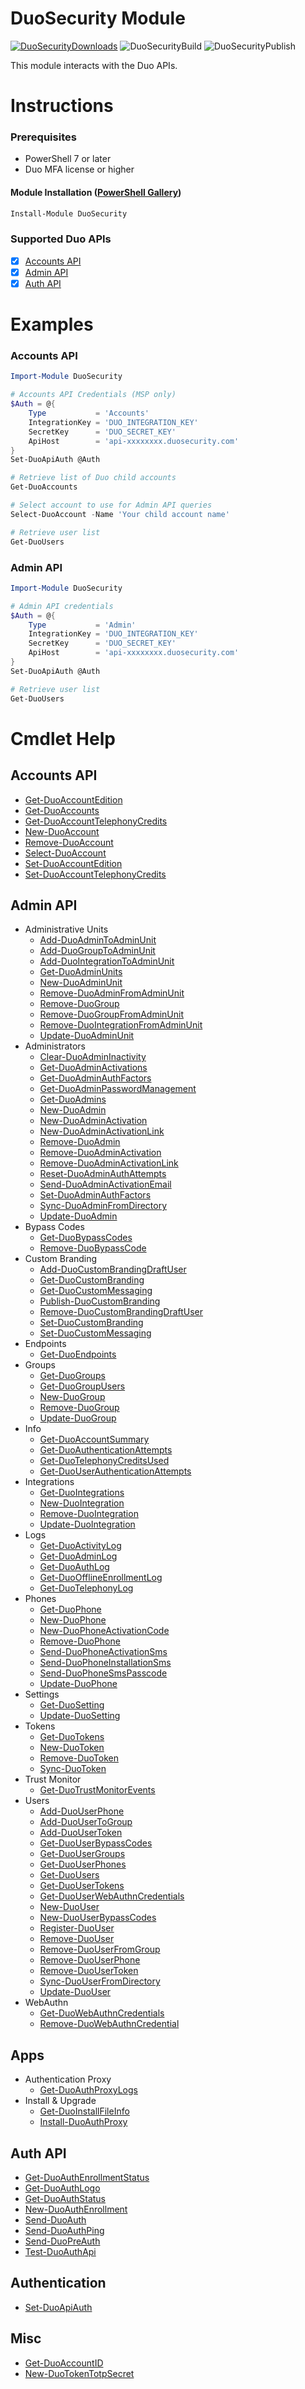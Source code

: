 # DuoSecurity Module
[![DuoSecurityDownloads]][DuoSecurityGallery] ![DuoSecurityBuild] ![DuoSecurityPublish]

<!-- References -->
[DuoSecurityDownloads]: https://img.shields.io/powershellgallery/dt/DuoSecurity
[DuoSecurityGallery]: https://www.powershellgallery.com/packages/DuoSecurity/
[DuoSecurityBuild]: https://img.shields.io/github/actions/workflow/status/johnduprey/DuoSecurity/psscriptanalyzer.yml?branch=main&label=PSScriptAnalyzer
[DuoSecurityPublish]: https://img.shields.io/github/actions/workflow/status/johnduprey/DuoSecurity/psscriptanalyzer.yml?label=PSGallery

This module interacts with the Duo APIs.

# Instructions

### Prerequisites

- PowerShell 7 or later
- Duo MFA license or higher

#### Module Installation ([PowerShell Gallery](https://www.powershellgallery.com/packages/DuoSecurity))

```powershell
Install-Module DuoSecurity
```

### Supported Duo APIs

- [X] [Accounts API](https://duo.com/docs/accountsapi)
- [X] [Admin API](https://duo.com/docs/adminapi)
- [X] [Auth API](https://duo.com/docs/authapi)

# Examples

### Accounts API
```powershell
Import-Module DuoSecurity

# Accounts API Credentials (MSP only)
$Auth = @{
    Type           = 'Accounts'
    IntegrationKey = 'DUO_INTEGRATION_KEY'
    SecretKey      = 'DUO_SECRET_KEY'
    ApiHost        = 'api-xxxxxxxx.duosecurity.com'
}
Set-DuoApiAuth @Auth

# Retrieve list of Duo child accounts
Get-DuoAccounts

# Select account to use for Admin API queries
Select-DuoAccount -Name 'Your child account name'

# Retrieve user list
Get-DuoUsers
```

### Admin API
```powershell
Import-Module DuoSecurity

# Admin API credentials
$Auth = @{
    Type           = 'Admin'
    IntegrationKey = 'DUO_INTEGRATION_KEY'
    SecretKey      = 'DUO_SECRET_KEY'
    ApiHost        = 'api-xxxxxxxx.duosecurity.com'
}
Set-DuoApiAuth @Auth

# Retrieve user list
Get-DuoUsers
```

# Cmdlet Help
## Accounts API
- [Get-DuoAccountEdition](./Docs/Get-DuoAccountEdition.md)
- [Get-DuoAccounts](./Docs/Get-DuoAccounts.md)
- [Get-DuoAccountTelephonyCredits](./Docs/Get-DuoAccountTelephonyCredits.md)
- [New-DuoAccount](./Docs/New-DuoAccount.md)
- [Remove-DuoAccount](./Docs/Remove-DuoAccount.md)
- [Select-DuoAccount](./Docs/Select-DuoAccount.md)
- [Set-DuoAccountEdition](./Docs/Set-DuoAccountEdition.md)
- [Set-DuoAccountTelephonyCredits](./Docs/Set-DuoAccountTelephonyCredits.md)
## Admin API
- Administrative Units
  - [Add-DuoAdminToAdminUnit](./Docs/Add-DuoAdminToAdminUnit.md)
  - [Add-DuoGroupToAdminUnit](./Docs/Add-DuoGroupToAdminUnit.md)
  - [Add-DuoIntegrationToAdminUnit](./Docs/Add-DuoIntegrationToAdminUnit.md)
  - [Get-DuoAdminUnits](./Docs/Get-DuoAdminUnits.md)
  - [New-DuoAdminUnit](./Docs/New-DuoAdminUnit.md)
  - [Remove-DuoAdminFromAdminUnit](./Docs/Remove-DuoAdminFromAdminUnit.md)
  - [Remove-DuoGroup](./Docs/Remove-DuoGroup.md)
  - [Remove-DuoGroupFromAdminUnit](./Docs/Remove-DuoGroupFromAdminUnit.md)
  - [Remove-DuoIntegrationFromAdminUnit](./Docs/Remove-DuoIntegrationFromAdminUnit.md)
  - [Update-DuoAdminUnit](./Docs/Update-DuoAdminUnit.md)
- Administrators
  - [Clear-DuoAdminInactivity](./Docs/Clear-DuoAdminInactivity.md)
  - [Get-DuoAdminActivations](./Docs/Get-DuoAdminActivations.md)
  - [Get-DuoAdminAuthFactors](./Docs/Get-DuoAdminAuthFactors.md)
  - [Get-DuoAdminPasswordManagement](./Docs/Get-DuoAdminPasswordManagement.md)
  - [Get-DuoAdmins](./Docs/Get-DuoAdmins.md)
  - [New-DuoAdmin](./Docs/New-DuoAdmin.md)
  - [New-DuoAdminActivation](./Docs/New-DuoAdminActivation.md)
  - [New-DuoAdminActivationLink](./Docs/New-DuoAdminActivationLink.md)
  - [Remove-DuoAdmin](./Docs/Remove-DuoAdmin.md)
  - [Remove-DuoAdminActivation](./Docs/Remove-DuoAdminActivation.md)
  - [Remove-DuoAdminActivationLink](./Docs/Remove-DuoAdminActivationLink.md)
  - [Reset-DuoAdminAuthAttempts](./Docs/Reset-DuoAdminAuthAttempts.md)
  - [Send-DuoAdminActivationEmail](./Docs/Send-DuoAdminActivationEmail.md)
  - [Set-DuoAdminAuthFactors](./Docs/Set-DuoAdminAuthFactors.md)
  - [Sync-DuoAdminFromDirectory](./Docs/Sync-DuoAdminFromDirectory.md)
  - [Update-DuoAdmin](./Docs/Update-DuoAdmin.md)
- Bypass Codes
  - [Get-DuoBypassCodes](./Docs/Get-DuoBypassCodes.md)
  - [Remove-DuoBypassCode](./Docs/Remove-DuoBypassCode.md)
- Custom Branding
  - [Add-DuoCustomBrandingDraftUser](./Docs/Add-DuoCustomBrandingDraftUser.md)
  - [Get-DuoCustomBranding](./Docs/Get-DuoCustomBranding.md)
  - [Get-DuoCustomMessaging](./Docs/Get-DuoCustomMessaging.md)
  - [Publish-DuoCustomBranding](./Docs/Publish-DuoCustomBranding.md)
  - [Remove-DuoCustomBrandingDraftUser](./Docs/Remove-DuoCustomBrandingDraftUser.md)
  - [Set-DuoCustomBranding](./Docs/Set-DuoCustomBranding.md)
  - [Set-DuoCustomMessaging](./Docs/Set-DuoCustomMessaging.md)
- Endpoints
  - [Get-DuoEndpoints](./Docs/Get-DuoEndpoints.md)
- Groups
  - [Get-DuoGroups](./Docs/Get-DuoGroups.md)
  - [Get-DuoGroupUsers](./Docs/Get-DuoGroupUsers.md)
  - [New-DuoGroup](./Docs/New-DuoGroup.md)
  - [Remove-DuoGroup](./Docs/Remove-DuoGroup.md)
  - [Update-DuoGroup](./Docs/Update-DuoGroup.md)
- Info
  - [Get-DuoAccountSummary](./Docs/Get-DuoAccountSummary.md)
  - [Get-DuoAuthenticationAttempts](./Docs/Get-DuoAuthenticationAttempts.md)
  - [Get-DuoTelephonyCreditsUsed](./Docs/Get-DuoTelephonyCreditsUsed.md)
  - [Get-DuoUserAuthenticationAttempts](./Docs/Get-DuoUserAuthenticationAttempts.md)
- Integrations
  - [Get-DuoIntegrations](./Docs/Get-DuoIntegrations.md)
  - [New-DuoIntegration](./Docs/New-DuoIntegration.md)
  - [Remove-DuoIntegration](./Docs/Remove-DuoIntegration.md)
  - [Update-DuoIntegration](./Docs/Update-DuoIntegration.md)
- Logs
  - [Get-DuoActivityLog](./Docs/Get-DuoActivityLog.md)
  - [Get-DuoAdminLog](./Docs/Get-DuoAdminLog.md)
  - [Get-DuoAuthLog](./Docs/Get-DuoAuthLog.md)
  - [Get-DuoOfflineEnrollmentLog](./Docs/Get-DuoOfflineEnrollmentLog.md)
  - [Get-DuoTelephonyLog](./Docs/Get-DuoTelephonyLog.md)
- Phones
  - [Get-DuoPhone](./Docs/Get-DuoPhone.md)
  - [New-DuoPhone](./Docs/New-DuoPhone.md)
  - [New-DuoPhoneActivationCode](./Docs/New-DuoPhoneActivationCode.md)
  - [Remove-DuoPhone](./Docs/Remove-DuoPhone.md)
  - [Send-DuoPhoneActivationSms](./Docs/Send-DuoPhoneActivationSms.md)
  - [Send-DuoPhoneInstallationSms](./Docs/Send-DuoPhoneInstallationSms.md)
  - [Send-DuoPhoneSmsPasscode](./Docs/Send-DuoPhoneSmsPasscode.md)
  - [Update-DuoPhone](./Docs/Update-DuoPhone.md)
- Settings
  - [Get-DuoSetting](./Docs/Get-DuoSetting.md)
  - [Update-DuoSetting](./Docs/Update-DuoSetting.md)
- Tokens
  - [Get-DuoTokens](./Docs/Get-DuoTokens.md)
  - [New-DuoToken](./Docs/New-DuoToken.md)
  - [Remove-DuoToken](./Docs/Remove-DuoToken.md)
  - [Sync-DuoToken](./Docs/Sync-DuoToken.md)
- Trust Monitor
  - [Get-DuoTrustMonitorEvents](./Docs/Get-DuoTrustMonitorEvents.md)
- Users
  - [Add-DuoUserPhone](./Docs/Add-DuoUserPhone.md)
  - [Add-DuoUserToGroup](./Docs/Add-DuoUserToGroup.md)
  - [Add-DuoUserToken](./Docs/Add-DuoUserToken.md)
  - [Get-DuoUserBypassCodes](./Docs/Get-DuoUserBypassCodes.md)
  - [Get-DuoUserGroups](./Docs/Get-DuoUserGroups.md)
  - [Get-DuoUserPhones](./Docs/Get-DuoUserPhones.md)
  - [Get-DuoUsers](./Docs/Get-DuoUsers.md)
  - [Get-DuoUserTokens](./Docs/Get-DuoUserTokens.md)
  - [Get-DuoUserWebAuthnCredentials](./Docs/Get-DuoUserWebAuthnCredentials.md)
  - [New-DuoUser](./Docs/New-DuoUser.md)
  - [New-DuoUserBypassCodes](./Docs/New-DuoUserBypassCodes.md)
  - [Register-DuoUser](./Docs/Register-DuoUser.md)
  - [Remove-DuoUser](./Docs/Remove-DuoUser.md)
  - [Remove-DuoUserFromGroup](./Docs/Remove-DuoUserFromGroup.md)
  - [Remove-DuoUserPhone](./Docs/Remove-DuoUserPhone.md)
  - [Remove-DuoUserToken](./Docs/Remove-DuoUserToken.md)
  - [Sync-DuoUserFromDirectory](./Docs/Sync-DuoUserFromDirectory.md)
  - [Update-DuoUser](./Docs/Update-DuoUser.md)
- WebAuthn
  - [Get-DuoWebAuthnCredentials](./Docs/Get-DuoWebAuthnCredentials.md)
  - [Remove-DuoWebAuthnCredential](./Docs/Remove-DuoWebAuthnCredential.md)
## Apps
- Authentication Proxy
  - [Get-DuoAuthProxyLogs](./Docs/Get-DuoAuthProxyLogs.md)
- Install & Upgrade
  - [Get-DuoInstallFileInfo](./Docs/Get-DuoInstallFileInfo.md)
  - [Install-DuoAuthProxy](./Docs/Install-DuoAuthProxy.md)
## Auth API
- [Get-DuoAuthEnrollmentStatus](./Docs/Get-DuoAuthEnrollmentStatus.md)
- [Get-DuoAuthLogo](./Docs/Get-DuoAuthLogo.md)
- [Get-DuoAuthStatus](./Docs/Get-DuoAuthStatus.md)
- [New-DuoAuthEnrollment](./Docs/New-DuoAuthEnrollment.md)
- [Send-DuoAuth](./Docs/Send-DuoAuth.md)
- [Send-DuoAuthPing](./Docs/Send-DuoAuthPing.md)
- [Send-DuoPreAuth](./Docs/Send-DuoPreAuth.md)
- [Test-DuoAuthApi](./Docs/Test-DuoAuthApi.md)
## Authentication
- [Set-DuoApiAuth](./Docs/Set-DuoApiAuth.md)
## Misc
- [Get-DuoAccountID](./Docs/Get-DuoAccountID.md)
- [New-DuoTokenTotpSecret](./Docs/New-DuoTokenTotpSecret.md)

